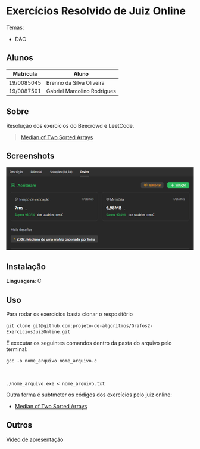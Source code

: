 # Exercícios Resolvido de Juiz Online

Temas:

- D&C

## Alunos

| Matrícula  | Aluno                       |
| ---------- | --------------------------- |
| 19/0085045 | Brenno da Silva Oliveira    |
| 19/0087501 | Gabriel Marcolino Rodrigues |

## Sobre

Resolução dos exercícios do Beecrowd e LeetCode.

> [Median of Two Sorted Arrays](https://leetcode.com/problems/median-of-two-sorted-arrays/description/)<br>

## Screenshots

![Median of Two Sorted Arrays](./MedianOfTwoSortedArrays/MedianOfTwoSortedArrays.png)

## Instalação

**Linguagem**: C

## Uso

Para rodar os exercícios basta clonar o respositório

    git clone git@github.com:projeto-de-algoritmos/Grafos2-ExerciciosJuizOnline.git

E executar os seguintes comandos dentro da pasta do arquivo pelo terminal:

    gcc -o nome_arquivo nome_arquivo.c

<br>

    ./nome_arquivo.exe < nome_arquivo.txt

Outra forma é subtmeter os códigos dos exercícios pelo juiz online:

- [Median of Two Sorted Arrays](https://leetcode.com/problems/median-of-two-sorted-arrays/)

## Outros

[Vídeo de apresentação]()
